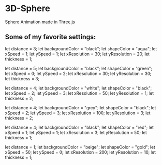 # 3D-Sphere
Sphere Animation made in Three.js

## Some of my favorite settings:

let distance = 3;
let backgroundColor = "black";
let shapeColor = "aqua";
let xSpeed = 1;
let ySpeed = 1;
let xResolution = 30;
let yResolution = 20;
let thickness = 1;

let distance = 5;
let backgroundColor = "black";
let shapeColor = "green";
let xSpeed = 0;
let ySpeed = 2;
let xResolution = 30;
let yResolution = 30;
let thickness = 3;

let distance = 4;
let backgroundColor = "white";
let shapeColor = "black";
let xSpeed = 2;
let ySpeed = 3;
let xResolution = 50;
let yResolution = 1;
let thickness = 2;

let distance = 4;
let backgroundColor = "grey";
let shapeColor = "black";
let xSpeed = 2;
let ySpeed = 3;
let xResolution = 100;
let yResolution = 3;
let thickness = 2;

let distance = 4;
let backgroundColor = "black";
let shapeColor = "red";
let xSpeed = 1;
let ySpeed = 1;
let xResolution = 3;
let yResolution = 50;
let thickness = 1;

let distance = 1;
let backgroundColor = "beige";
let shapeColor = "gold";
let xSpeed = 50;
let ySpeed = 0;
let xResolution = 200;
let yResolution = 10;
let thickness = 1;
